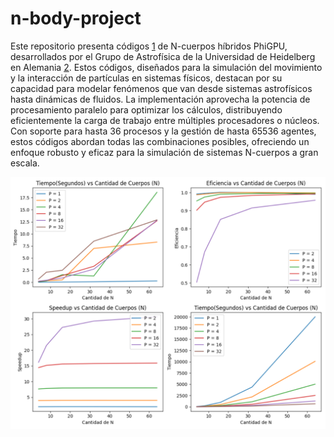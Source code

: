 # n-body-project

Este repositorio presenta códigos [1] de N-cuerpos híbridos PhiGPU, desarrollados por el Grupo de Astrofísica de la Universidad de Heidelberg en Alemania [2]. Estos códigos, diseñados para la simulación del movimiento y la interacción de partículas en sistemas físicos, destacan por su capacidad para modelar fenómenos que van desde sistemas astrofísicos hasta dinámicas de fluidos. La implementación aprovecha la potencia de procesamiento paralelo para optimizar los cálculos, distribuyendo eficientemente la carga de trabajo entre múltiples procesadores o núcleos. Con soporte para hasta 36 procesos y la gestión de hasta 65536 agentes, estos códigos abordan todas las combinaciones posibles, ofreciendo un enfoque robusto y eficaz para la simulación de sistemas N-cuerpos a gran escala.

![Resultados](out/ss.png)

[1]: https://drive.google.com/file/d/1jJ0nu5L4WaET1CIlnlb-ISYUndICFP52/view
[2]: https://drive.google.com/file/d/1Pw9aiDh4Ae84Ga9I7c1q-0zFgoheC-16/view
